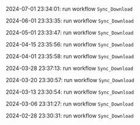 2024-07-01 23:34:01: run workflow `Sync_Download` 

2024-06-01 23:33:35: run workflow `Sync_Download` 

2024-05-01 23:33:47: run workflow `Sync_Download` 

2024-04-15 23:35:56: run workflow `Sync_Download` 

2024-04-01 23:35:58: run workflow `Sync_Download` 

2024-03-28 23:37:13: run workflow `Sync_Download` 

2024-03-20 23:30:57: run workflow `Sync_Download` 

2024-03-13 23:30:54: run workflow `Sync_Download` 

2024-03-06 23:31:27: run workflow `Sync_Download` 

2024-02-28 23:30:31: run workflow `Sync_Download` 


